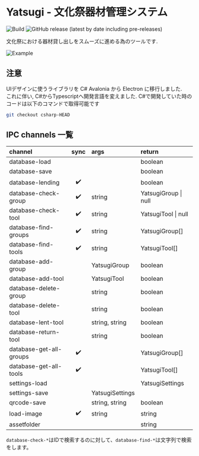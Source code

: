 # Yatsugi - 文化祭器材管理システム

![Build](https://github.com/capra314cabra/Yatsugi/workflows/Build/badge.svg)
![GitHub release (latest by date including pre-releases)](https://img.shields.io/github/v/release/capra314cabra/yatsugi?include_prereleases)

文化祭における器材貸し出しをスムーズに進める為のツールです.

![Example](https://raw.githubusercontent.com/capra314cabra/Yatsugi/master/img/example.gif)

## 注意

UIデザインに使うライブラリを C# Avalonia から Electron に移行しました.  
これに伴い, C#からTypescriptへ開発言語を変えました. C#で開発していた時のコードは以下のコマンドで取得可能です

```bash
git checkout csharp-HEAD
```

## IPC channels 一覧

|channel|sync|args|return|
|:---|:---:|:---|:---|
|database-load|||boolean|
|database-save|||boolean|
|database-lending|:heavy_check_mark:||boolean|
|database-check-group|:heavy_check_mark:|string|YatsugiGroup \| null|
|database-check-tool|:heavy_check_mark:|string|YatsugiTool \| null|
|database-find-groups|:heavy_check_mark:|string|YatsugiGroup[]|
|database-find-tools|:heavy_check_mark:|string|YatsugiTool[]|
|database-add-group||YatsugiGroup|boolean|
|database-add-tool||YatsugiTool|boolean|
|database-delete-group||string|boolean|
|database-delete-tool||string|boolean|
|database-lent-tool||string, string|boolean|
|database-return-tool||string|boolean|
|database-get-all-groups|:heavy_check_mark:||YatsugiGroup[]|
|database-get-all-tools|:heavy_check_mark:||YatsugiTool[]|
|settings-load|||YatsugiSettings|
|settings-save||YatsugiSettings||
|qrcode-save||string, string|boolean|
|load-image|:heavy_check_mark:|string|string|
|assetfolder|||string|

`database-check-*`はIDで検索するのに対して、`database-find-*`は文字列で検索をします。
